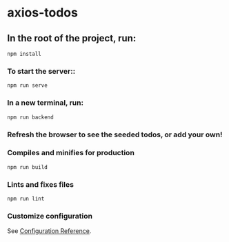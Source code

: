 # axios-todos

## In the root of the project, run:
```
npm install
```

### To start the server::
```
npm run serve
```

### In a new terminal, run:
```
npm run backend
```

### Refresh the browser to see the seeded todos, or add your own!



### Compiles and minifies for production
```
npm run build
```

### Lints and fixes files
```
npm run lint
```

### Customize configuration
See [Configuration Reference](https://cli.vuejs.org/config/).
